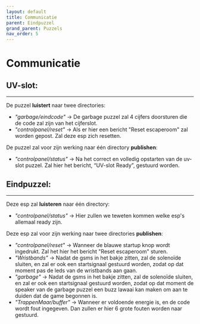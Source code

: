 ```yaml
---
layout: default
title: Communicatie
parent: Eindpuzzel
grand_parent: Puzzels
nav_order: 5
---
```



# Communicatie

## UV-slot:

---

De puzzel **luistert** naar twee directories:
* *"garbage/eindcode"* -> De garbage puzzel zal 4 cijfers doorsturen die de code zal zijn van het cijferslot.
* *"controlpanel/reset"* -> Als er hier een bericht "Reset escaperoom" zal worden gepost. Zal deze esp zich resetten.

De puzzel zal voor zijn werking naar één directory **publishen**:
* *"controlpanel/status"* -> Na het correct en volledig opstarten van de uv-slot puzzel. Zal hier het bericht, “UV-slot Ready”,  gestuurd worden.



## Eindpuzzel:

---

Deze esp zal **luisteren** naar één directory:
* *"controlpanel/status"* -> Hier zullen we teweten kommen welke esp's allemaal ready zijn.

Deze esp zal voor zijn werking naar twee directories **publishen**:
* *"controlpanel/reset"* -> Wanneer de blauwe startup knop wordt ingedrukt. Zal het hier het bericht "Reset escaperoom" sturen.
* *"Wristbands"* -> Nadat de gsms in het bakje zitten, zal de solenoïde sluiten, en zal er ook een startsignaal gestuurd worden, zodat op dat moment pas de leds van de wristbands aan gaan.
* *"garbage"* -> Nadat de gsms in het bakje zitten, zal de solenoïde sluiten, en zal er ook een startsignaal gestuurd worden, zodat op dat moment de speaker van de garbage puzzel een buzz lawaai kan maken om aan te duiden dat de game begonnen is. 
* *"TrappenMaar/buffer"* -> Wanneer er voldoende energie is, en de code wordt fout ingegeven. Dan zullen er hier 6 grote fouten worden naar gestuurd.
